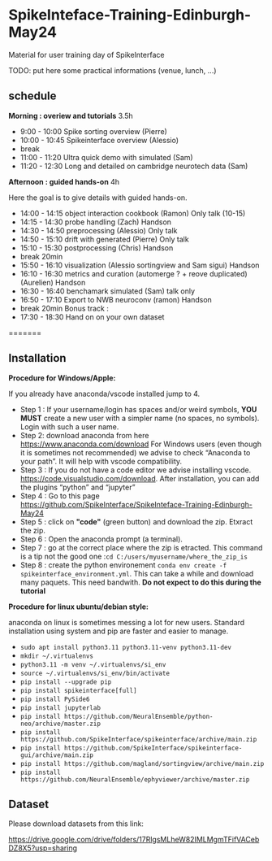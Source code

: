 # SpikeInteface-Training-Edinburgh-May24

Material for user training day of SpikeInterface

TODO: put here some practical informations (venue, lunch, ...)


## schedule

**Morning : overiew and tutorials** 3.5h

* 9:00 - 10:00 Spike sorting overview (Pierre)
* 10:00 - 10:45 Spikeinterface overview (Alessio)
* break
* 11:00 - 11:20 Ultra quick demo with simulated (Sam)
* 11:20 - 12:30 Long and detailed on cambridge neurotech data (Sam)


**Afternoon : guided hands-on** 4h

Here the goal is to give details with guided hands-on.

* 14:00 - 14:15 object interaction cookbook (Ramon) Only talk (10-15)
* 14:15 - 14:30 probe handling (Zach) Handson
* 14:30 - 14:50 preprocessing (Alessio) Only talk
* 14:50 - 15:10 drift with generated  (Pierre) Only talk
* 15:10 - 15:30 postprocessing (Chris) Handson
* break 20min
* 15:50 - 16:10 visualization (Alessio sortingview and Sam sigui) Handson
* 16:10 - 16:30 metrics and curation (automerge ? + reove duplicated) (Aurelien) Handson
* 16:30 - 16:40 benchamark simulated  (Sam) talk only
* 16:50 - 17:10 Export to NWB neuroconv (ramon) Handson
* break 20min
Bonus track : 
* 17:30 - 18:30 Hand on on your own dataset


=======


## Installation

**Procedure for Windows/Apple:**

If you already have anaconda/vscode installed jump to 4.

  * Step 1 : If your username/login has spaces and/or weird symbols, **YOU MUST** create
    a new user with a simpler name (no spaces, no symbols). Login with such a user name.
  * Step 2: download anaconda from here https://www.anaconda.com/download
    For Windows users (even though it is sometimes not recommended) we advise to check “Anaconda to your path”.
    It will help with vscode compatibility.
  * Step 3 : If you do not have a code editor we advise installing vscode.
    https://code.visualstudio.com/download.
    After installation, you can add the plugins “python” and “jupyter”
  * Step 4 : Go to this page https://github.com/SpikeInterface/SpikeInteface-Training-Edinburgh-May24
  * Step 5 : click on **"code"** (green button) and download the zip. Etxract the zip.
  * Step 6 : Open the anaconda prompt (a terminal).
  * Step 7 : go at the correct place where the zip is etracted.
    This command is a tip not the good one :`cd C:/users/myusername/where_the_zip_is`
  * Step 8 : create the python environement `conda env create -f spikeinterface_environment.yml`.
    This can take a while and download many paquets. This need bandwith.
    **Do not expect to do this during the tutorial**


**Procedure for linux ubuntu/debian style:**

anaconda on linux is sometimes messing a lot for new users.
Standard installation using system and pip are faster and easier to manage.
  
  * `sudo apt install python3.11 python3.11-venv python3.11-dev`
  * `mkdir ~/.virtualenvs`
  * `python3.11 -m venv ~/.virtualenvs/si_env`
  * `source ~/.virtualenvs/si_env/bin/activate`
  * `pip install --upgrade pip`
  * `pip install spikeinterface[full]`
  * `pip install PySide6`
  * `pip install jupyterlab`
  * `pip install https://github.com/NeuralEnsemble/python-neo/archive/master.zip`
  * `pip install https://github.com/SpikeInterface/spikeinterface/archive/main.zip`
  * `pip install https://github.com/SpikeInterface/spikeinterface-gui/archive/main.zip`
  * `pip install https://github.com/magland/sortingview/archive/main.zip`
  * `pip install https://github.com/NeuralEnsemble/ephyviewer/archive/master.zip`
  


## Dataset

Please download datasets from this link:

https://drive.google.com/drive/folders/17RlgsMLheW82IMLMgmTFifVACebDZ8X5?usp=sharing
